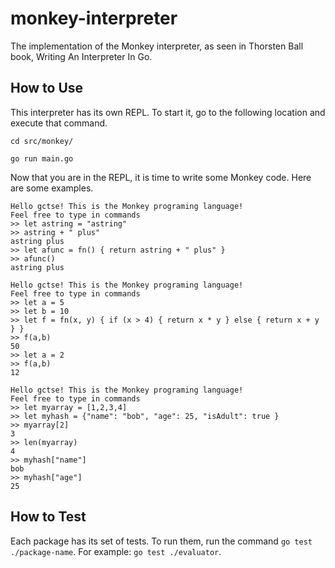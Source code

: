 # monkey-interpreter
The implementation of the Monkey interpreter, as seen in Thorsten Ball book, Writing An Interpreter In Go.

## How to Use
This interpreter has its own REPL. To start it, go to the following location and execute that command.

`cd src/monkey/`

`go run main.go`

Now that you are in the REPL, it is time to write some Monkey code. Here are some examples.

```
Hello gctse! This is the Monkey programing language!
Feel free to type in commands
>> let astring = "astring"
>> astring + " plus"
astring plus
>> let afunc = fn() { return astring + " plus" }
>> afunc()
astring plus
```

```
Hello gctse! This is the Monkey programing language!
Feel free to type in commands
>> let a = 5
>> let b = 10
>> let f = fn(x, y) { if (x > 4) { return x * y } else { return x + y } }
>> f(a,b)
50
>> let a = 2
>> f(a,b)
12
```

```
Hello gctse! This is the Monkey programing language!
Feel free to type in commands
>> let myarray = [1,2,3,4]
>> let myhash = {"name": "bob", "age": 25, "isAdult": true }
>> myarray[2]
3
>> len(myarray)
4
>> myhash["name"]
bob
>> myhash["age"]
25
```

## How to Test

Each package has its set of tests. To run them, run the command `go test ./package-name`. For example: `go test ./evaluator`.